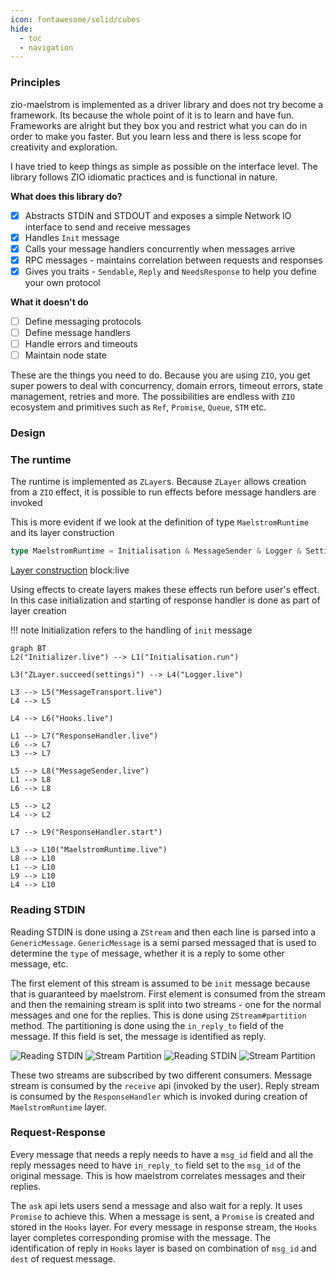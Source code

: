 ```yaml
---
icon: fontawesome/solid/cubes
hide:
  - toc
  - navigation
---
```


### Principles

zio-maelstrom is implemented as a driver library and does not try become a framework. Its because the whole point of it is to learn and have fun. Frameworks are alright but they box you and restrict what you can do in order to make you faster. But you learn less and there is less scope for creativity and exploration.

I have tried to keep things as simple as possible on the interface level. The library follows ZIO idiomatic practices and is functional in nature. 

**What does this library do?**

- [x] Abstracts STDIN and STDOUT and exposes a simple Network IO interface to send and receive messages
- [x] Handles `Init` message
- [x] Calls your message handlers concurrently when messages arrive
- [x] RPC messages - maintains correlation between requests and responses
- [x] Gives you traits - `Sendable`, `Reply` and `NeedsResponse` to help you define your own protocol

**What it doesn't do**

- [ ] Define messaging protocols
- [ ] Define message handlers
- [ ] Handle errors and timeouts
- [ ] Maintain node state

These are the things you need to do. Because you are using `ZIO`, you get super powers to deal with concurrency, domain errors, timeout errors, state management, retries and more. The possibilities are endless with `ZIO` ecosystem and primitives such as `Ref`, `Promise`, `Queue`, `STM` etc.

### Design

### The runtime

The runtime is implemented as `ZLayer`s. Because `ZLayer` allows creation from a `ZIO` effect, it is possible to run effects before message handlers are invoked

This is more evident if we look at the definition of type `MaelstromRuntime` and its layer construction

```scala title="MaelstromRuntime"
type MaelstromRuntime = Initialisation & MessageSender & Logger & Settings
```

<!--codeinclude-->
[Layer construction](../../zio-maelstrom/src/main/scala/com/bilal-fazlani/zio-maelstrom/MaelstromRuntime.scala) block:live
<!--/codeinclude-->

Using effects to create layers makes these effects run before user's effect. In this case initialization and starting of response handler is done as part of layer creation

!!! note
    Initialization refers to the handling of `init` message

```mermaid
graph BT
L2("Initializer.live") --> L1("Initialisation.run")

L3("ZLayer.succeed(settings)") --> L4("Logger.live")

L3 --> L5("MessageTransport.live")
L4 --> L5

L4 --> L6("Hooks.live")

L1 --> L7("ResponseHandler.live")
L6 --> L7
L3 --> L7

L5 --> L8("MessageSender.live")
L1 --> L8
L6 --> L8

L5 --> L2
L4 --> L2

L7 --> L9("ResponseHandler.start")

L3 --> L10("MaelstromRuntime.live")
L8 --> L10
L1 --> L10
L9 --> L10
L4 --> L10

```

### Reading STDIN

Reading STDIN is done using a `ZStream` and then each line is parsed into a `GenericMessage`. `GenericMessage` is a semi parsed messaged that is used to determine the `type` of message, whether it is a reply to some other message, etc.

The first element of this stream is assumed to be `init` message because that is guaranteed by maelstrom. First element is consumed from the stream and then the remaining stream is split into two streams - one for the normal messages and one for the replies. This is done using `ZStream#partition` method. The partitioning is done using the `in_reply_to` field of the message. If this field is set, the message is identified as reply.

![Reading STDIN](stdin.svg#only-light) ![Stream Partition](stream-partition.svg#only-light)
![Reading STDIN](stdin-dark.svg#only-dark) ![Stream Partition](stream-partition-dark.svg#only-dark)

These two streams are subscribed by two different consumers. Message stream is consumed by the `receive` api (invoked by the user). Reply stream is consumed by the `ResponseHandler` which is invoked during creation of  `MaelstromRuntime` layer.

### Request-Response

Every message that needs a reply needs to have a `msg_id` field and all the reply messages need to have `in_reply_to` field set to the `msg_id` of the original message. This is how maelstrom correlates messages and their replies.

The `ask` api lets users send a message and also wait for a reply. It uses `Promise` to achieve this. When a message is sent, a `Promise` is created and stored in the `Hooks` layer. For every message in response stream, the `Hooks` layer completes corresponding promise with the message. The identification of reply in `Hooks` layer is based on combination of `msg_id` and `dest` of request message.

